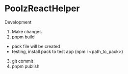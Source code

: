 # PoolzReactHelper

Development

1. Make changes
2. pnpm build

- pack file will be created
- testing, install pack to test app (npm i <path_to_pack>)

3. git commit
4. pnpm publish
